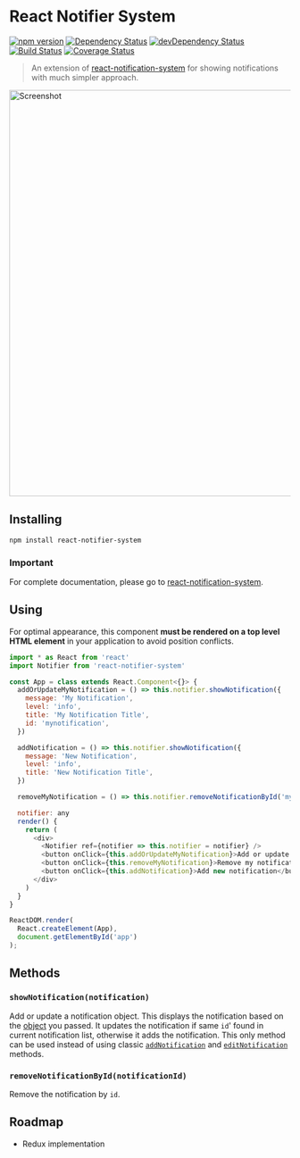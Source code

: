 # React Notifier System

[![npm version](https://badge.fury.io/js/react-notifier-system.svg)](https://badge.fury.io/js/react-notifier-system) [![Dependency Status](https://david-dm.org/sheikhG1900/react-notifier-system.svg)](https://david-dm.org/sheikhG1900/react-notifier-system) [![devDependency Status](https://david-dm.org/sheikhG1900/react-notifier-system/dev-status.svg)](https://david-dm.org/sheikhG1900/react-notifier-system#info=devDependencies) [![Build Status](https://travis-ci.org/SheikhG1900/react-notifier-system.svg?branch=master)](https://travis-ci.org/SheikhG1900/react-notifier-system) [![Coverage Status](https://coveralls.io/repos/github/SheikhG1900/react-notifier-system/badge.svg?branch=master)](https://coveralls.io/github/SheikhG1900/react-notifier-system?branch=master)

> An extension of [react-notification-system](https://github.com/igorprado/react-notification-system) for showing notifications with much simpler approach.

<a href="https://igorprado.github.io/react-notification-system/"><img width="728" src="https://github.com/igorprado/react-notification-system/raw/master/example/src/images/screenshot.jpg" alt="Screenshot"></a>

## Installing

```
npm install react-notifier-system
```

### Important

For complete documentation, please go to [react-notification-system](https://github.com/igorprado/react-notification-system).

## Using

For optimal appearance, this component **must be rendered on a top level HTML element** in your application to avoid position conflicts.


```js
import * as React from 'react'
import Notifier from 'react-notifier-system'

const App = class extends React.Component<{}> {
  addOrUpdateMyNotification = () => this.notifier.showNotification({
    message: 'My Notification',
    level: 'info',
    title: 'My Notification Title',
    id: 'mynotification',
  })

  addNotification = () => this.notifier.showNotification({
    message: 'New Notification',
    level: 'info',
    title: 'New Notification Title',
  })

  removeMyNotification = () => this.notifier.removeNotificationById('mynotification')

  notifier: any
  render() {
    return (
      <div>
        <Notifier ref={notifier => this.notifier = notifier} />
        <button onClick={this.addOrUpdateMyNotification}>Add or update my notification</button>
        <button onClick={this.removeMyNotification}>Remove my notification</button>
        <button onClick={this.addNotification}>Add new notification</button>
      </div>
    )
  }
}

ReactDOM.render(
  React.createElement(App),
  document.getElementById('app')
);
```

## Methods

### `showNotification(notification)` 

Add or update a notification object. This displays the notification based on the [object](https://github.com/igorprado/react-notification-system#creating-a-notification) you passed.
It updates the notification if same `id`' found in current notification list, otherwise it adds the notification. This only method can be used instead of using classic [`addNotification`](https://github.com/igorprado/react-notification-system#addnotificationnotification) and [`editNotification`](https://github.com/igorprado/react-notification-system#editnotificationnotification) methods.

### `removeNotificationById(notificationId)`

Remove the notification by `id`.

## Roadmap

* Redux implementation

